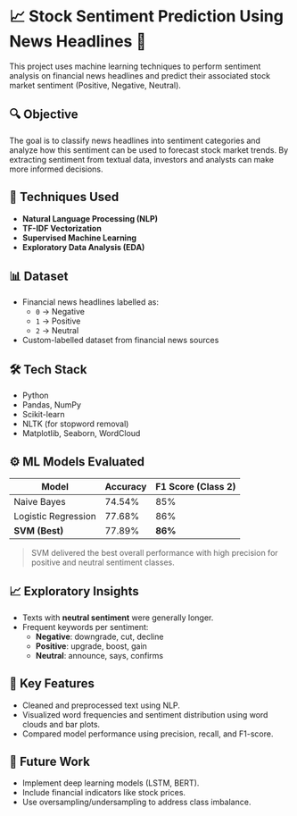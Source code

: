 
# 📈 Stock Sentiment Prediction Using News Headlines 📰

This project uses machine learning techniques to perform sentiment analysis on financial news headlines and predict their associated stock market sentiment (Positive, Negative, Neutral).

## 🔍 Objective

The goal is to classify news headlines into sentiment categories and analyze how this sentiment can be used to forecast stock market trends. By extracting sentiment from textual data, investors and analysts can make more informed decisions.

## 🧠 Techniques Used

- **Natural Language Processing (NLP)**
- **TF-IDF Vectorization**
- **Supervised Machine Learning**
- **Exploratory Data Analysis (EDA)**

## 📊 Dataset

- Financial news headlines labelled as:
  - `0` → Negative
  - `1` → Positive
  - `2` → Neutral
- Custom-labelled dataset from financial news sources

## 🛠️ Tech Stack

- Python
- Pandas, NumPy
- Scikit-learn
- NLTK (for stopword removal)
- Matplotlib, Seaborn, WordCloud

## ⚙️ ML Models Evaluated

| Model              | Accuracy | F1 Score (Class 2) |
|--------------------|----------|--------------------|
| Naive Bayes        | 74.54%   | 85%                |
| Logistic Regression| 77.68%   | 86%                |
| **SVM (Best)**     | 77.89%   | **86%**            |

> SVM delivered the best overall performance with high precision for positive and neutral sentiment classes.

## 📈 Exploratory Insights

- Texts with **neutral sentiment** were generally longer.
- Frequent keywords per sentiment:
  - **Negative**: downgrade, cut, decline
  - **Positive**: upgrade, boost, gain
  - **Neutral**: announce, says, confirms

## 📌 Key Features

- Cleaned and preprocessed text using NLP.
- Visualized word frequencies and sentiment distribution using word clouds and bar plots.
- Compared model performance using precision, recall, and F1-score.

## 🔄 Future Work

- Implement deep learning models (LSTM, BERT).
- Include financial indicators like stock prices.
- Use oversampling/undersampling to address class imbalance.


